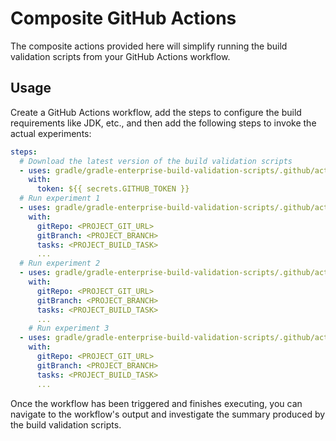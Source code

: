 # Composite GitHub Actions

The composite actions provided here will simplify running the build validation scripts from your GitHub Actions workflow.

## Usage

Create a GitHub Actions workflow, add the steps to configure the build requirements like JDK, etc., and then add the
following steps to invoke the actual experiments:

```yaml
steps:
  # Download the latest version of the build validation scripts
  - uses: gradle/gradle-enterprise-build-validation-scripts/.github/actions/gradle/download@v1.0.2
    with:
      token: ${{ secrets.GITHUB_TOKEN }}
  # Run experiment 1
  - uses: gradle/gradle-enterprise-build-validation-scripts/.github/actions/gradle/experiment-1@v1.0.2
    with:
      gitRepo: <PROJECT_GIT_URL>
      gitBranch: <PROJECT_BRANCH>
      tasks: <PROJECT_BUILD_TASK>
      ...
  # Run experiment 2
  - uses: gradle/gradle-enterprise-build-validation-scripts/.github/actions/gradle/experiment-2@v1.0.2
    with:
      gitRepo: <PROJECT_GIT_URL>
      gitBranch: <PROJECT_BRANCH>
      tasks: <PROJECT_BUILD_TASK>
      ...
    # Run experiment 3
  - uses: gradle/gradle-enterprise-build-validation-scripts/.github/actions/gradle/experiment-3@v1.0.2
    with:
      gitRepo: <PROJECT_GIT_URL>
      gitBranch: <PROJECT_BRANCH>
      tasks: <PROJECT_BUILD_TASK>
      ...
```

Once the workflow has been triggered and finishes executing, you can navigate to the workflow's output and investigate the summary
produced by the build validation scripts.
